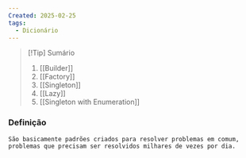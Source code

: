 ```yaml
---
Created: 2025-02-25
tags:
  - Dicionário
---
```



> [!Tip] Sumário
> 1. [[Builder]]
> 2. [[Factory]]
> 3. [[Singleton]]
> 4. [[Lazy]]
> 5. [[Singleton with Enumeration]]


### Definição

	São basicamente padrões criados para resolver problemas em comum, problemas que precisam ser resolvidos milhares de vezes por dia.